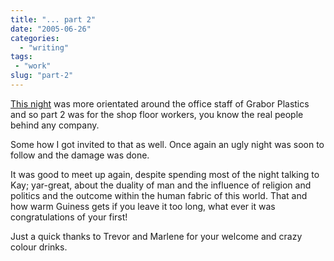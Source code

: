 ```yaml
---
title: "... part 2"
date: "2005-06-26"
categories:
  - "writing"
tags:
 - "work"
slug: "part-2"
---
```


[This night](https://adamchamberlin.info) was more orientated around the office staff of Grabor Plastics and so part 2 was for the shop floor workers, you know the real people behind any company.

Some how I got invited to that as well. Once again an ugly night was soon to follow and the damage was done.

It was good to meet up again, despite spending most of the night talking to Kay; yar-great, about the duality of man and the influence of religion and politics and the outcome within the human fabric of this world. That and how warm Guiness gets if you leave it too long, what ever it was congratulations of your first!

Just a quick thanks to Trevor and Marlene for your welcome and crazy colour drinks.
